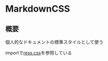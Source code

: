 <link href="css/markdown.css" rel="stylesheet"></link>

# MarkdownCSS

## 概要

個人的なドキュメントの標準スタイルとして使う

importで[ress.css](https://github.com/filipelinhares/ress)を参照している
